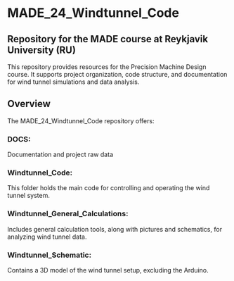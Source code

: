 # MADE_24_Windtunnel_Code
## Repository for the MADE course at Reykjavik University (RU)
This repository provides resources for the Precision Machine Design course.
It supports project organization, code structure, and documentation for wind tunnel simulations and data analysis.

## Overview
The MADE_24_Windtunnel_Code repository offers:

### DOCS:
Documentation and project raw data

### Windtunnel_Code:
This folder holds the main code for controlling and operating the wind tunnel system. 

### Windtunnel_General_Calculations:
Includes general calculation tools, along with pictures and schematics, for analyzing wind tunnel data. 

### Windtunnel_Schematic:
Contains a 3D model of the wind tunnel setup, excluding the Arduino.
